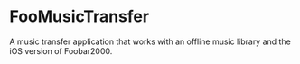 # FooMusicTransfer
A music transfer application that works with an offline music library and the iOS version of Foobar2000.
